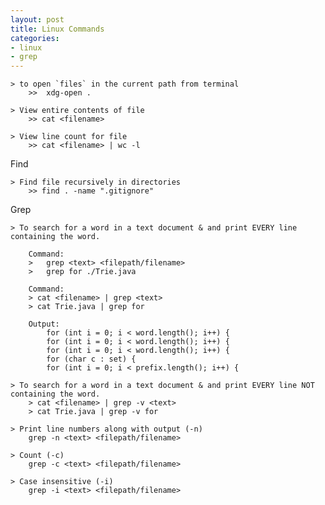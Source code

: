 ```yaml
---
layout: post
title: Linux Commands
categories: 
- linux
- grep
---
```


	> to open `files` in the current path from terminal
		>>	xdg-open .
	
	> View entire contents of file
		>> cat <filename> 

	> View line count for file
		>> cat <filename> | wc -l

Find

	> Find file recursively in directories
		>> find . -name ".gitignore"

Grep

	> To search for a word in a text document & and print EVERY line containing the word.
		
		Command:
		>	grep <text> <filepath/filename>
		>	grep for ./Trie.java
		
		Command:
		> cat <filename> | grep <text>
		> cat Trie.java | grep for
		
		Output:
			for (int i = 0; i < word.length(); i++) {
		    for (int i = 0; i < word.length(); i++) {
        	for (int i = 0; i < word.length(); i++) {
            for (char c : set) {
        	for (int i = 0; i < prefix.length(); i++) {

	> To search for a word in a text document & and print EVERY line NOT containing the word.
		> cat <filename> | grep -v <text>
		> cat Trie.java | grep -v for
	
	> Print line numbers along with output (-n)
		grep -n <text> <filepath/filename>
	
	> Count (-c)
		grep -c <text> <filepath/filename>

	> Case insensitive (-i)
		grep -i <text> <filepath/filename>

		